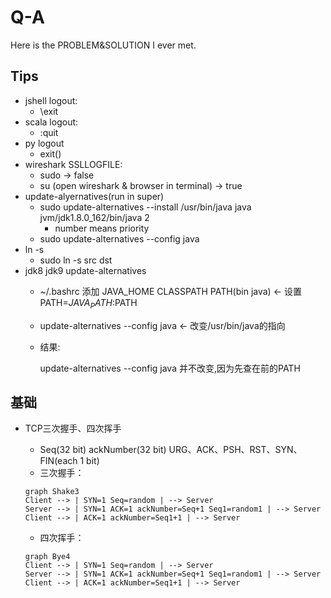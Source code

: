 # Q-A
Here is the PROBLEM&amp;SOLUTION I ever met.

## Tips
- jshell logout:
    - \exit
- scala logout:
    - :quit
- py logout
    - exit()
- wireshark SSLLOGFILE:
    - sudo -> false
    - su (open wireshark & browser in terminal) -> true
- update-alyernatives(run in super)
    - sudo update-alternatives --install /usr/bin/java java jvm/jdk1.8.0_162/bin/java 2
        - number means priority
    - sudo update-alternatives --config java
- ln -s
    - sudo ln -s src dst
- jdk8 jdk9 update-alternatives
    - ~/.bashrc 添加 JAVA_HOME CLASSPATH PATH(bin java) <- 设置PATH=$JAVA_PATH:$PATH
    - update-alternatives --config java <- 改变/usr/bin/java的指向
    - 结果:
    
        update-alternatives --config java 并不改变,因为先查在前的PATH

## 基础
- TCP三次握手、四次挥手
    - Seq(32 bit) ackNumber(32 bit) URG、ACK、PSH、RST、SYN、FIN(each 1 bit)
    - 三次握手：
    ```mermaid
    graph Shake3
    Client --> | SYN=1 Seq=random | --> Server
    Server --> | SYN=1 ACK=1 ackNumber=Seq+1 Seq1=random1 | --> Server
    Client --> | ACK=1 ackNumber=Seq1+1 | --> Server
    ```          
     
    - 四次挥手：
    ```mermaid
    graph Bye4
    Client --> | SYN=1 Seq=random | --> Server
    Server --> | SYN=1 ACK=1 ackNumber=Seq+1 Seq1=random1 | --> Server
    Client --> | ACK=1 ackNumber=Seq1+1 | --> Server
    ```  
